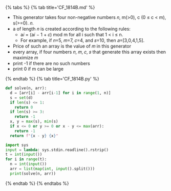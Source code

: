 {% tabs %}
{% tab title='CF_1814B.md' %}

* This generator takes four non-negative numbers 𝑛, m(>0), c (0 ≤ c < m), s(>=0). 𝑛.
* a of length 𝑛 is created according to the following rules:
  * a𝑖 = (a𝑖 − 1 + 𝑐) mod m for all i such that 1 < i ≤ n.
  * For example, if 𝑛=5, 𝑚=7, 𝑐=4, and 𝑠=10, then 𝑎=[3,0,4,1,5].
* Price of such an array is the value of 𝑚 in this generator
* every array, if four numbers 𝑛, 𝑚, 𝑐, 𝑠 that generate this array exists then maximize 𝑚
* print -1 if there are no such numbers
* print 0 if m can be large

{% endtab %}
{% tab title='CF_1814B.py' %}

```py
def solve(n, arr):
  d = [arr[i] - arr[i-1] for i in range(1, n)]
  s = set(d)
  if len(s) <= 1:
    return 0
  if len(s) >= 3:
    return -1
  x, y = max(s), min(s)
  if x <= 0 or y >= 0 or x - y <= max(arr):
    return -1
  return f"{x - y} {x}"

import sys
input = lambda: sys.stdin.readline().rstrip()
t = int(input())
for i in range(t):
  n = int(input())
  arr = list(map(int, input().split()))
  print(solve(n, arr))
```

{% endtab %}
{% endtabs %}